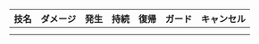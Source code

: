 | 技名 | ダメージ | 発生 | 持続 | 復帰 | ガード | キャンセル |
| ---- | -------- | ---- | ---- | ---- | ------ | --------- |
|      |          |      |      |      |        |           |
|      |          |      |      |      |        |           |
